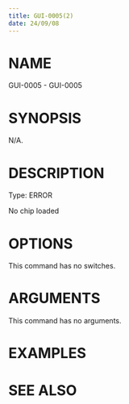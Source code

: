 ```yaml
---
title: GUI-0005(2)
date: 24/09/08
---
```


# NAME

GUI-0005 - GUI-0005

# SYNOPSIS

N/A.

# DESCRIPTION

Type: ERROR

No chip loaded

# OPTIONS

This command has no switches.

# ARGUMENTS

This command has no arguments.

# EXAMPLES

# SEE ALSO
